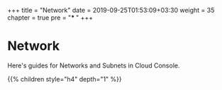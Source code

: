+++
title = "Network"
date = 2019-09-25T01:53:09+03:30
weight = 35
chapter = true
pre = "<b>* </b>"
+++
# Network
Here's guides for Networks and Subnets in Cloud Console.

{{% children style="h4" depth="1" %}}